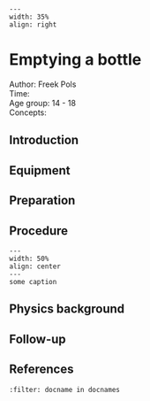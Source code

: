 

<div style="clear: both;">

```{figure} ../../figures/open.png
---
width: 35%
align: right
```

</div>

# Emptying a bottle


Author: Freek Pols    \
Time:	  	\
Age group:	14 - 18\
Concepts:	

## Introduction

## Equipment

## Preparation

## Procedure

```{figure} demo41_figure1.JPG
---
width: 50%
align: center
---
some caption
```

## Physics background

## Follow-up

## References
```{bibliography}
:filter: docname in docnames
```